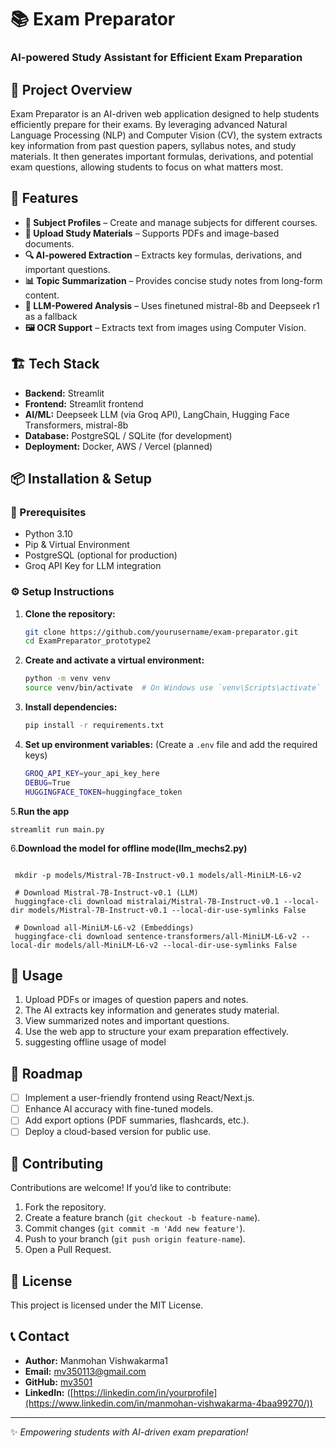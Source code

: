 # 📚 Exam Preparator

### AI-powered Study Assistant for Efficient Exam Preparation

## 🚀 Project Overview
Exam Preparator is an AI-driven web application designed to help students efficiently prepare for their exams. By leveraging advanced Natural Language Processing (NLP) and Computer Vision (CV), the system extracts key information from past question papers, syllabus notes, and study materials. It then generates important formulas, derivations, and potential exam questions, allowing students to focus on what matters most.

## 🌟 Features
- **📝 Subject Profiles** – Create and manage subjects for different courses.
- **📄 Upload Study Materials** – Supports PDFs and image-based documents.
- **🔍 AI-powered Extraction** – Extracts key formulas, derivations, and important questions.
- **📊 Topic Summarization** – Provides concise study notes from long-form content.
- **🤖 LLM-Powered Analysis** – Uses finetuned mistral-8b and Deepseek r1 as a fallback
- **🖼️ OCR Support** – Extracts text from images using Computer Vision.

## 🏗️ Tech Stack
- **Backend:** Streamlit
- **Frontend:** Streamlit frontend
- **AI/ML:** Deepseek LLM (via Groq API), LangChain, Hugging Face Transformers, mistral-8b
- **Database:** PostgreSQL / SQLite (for development)
- **Deployment:** Docker, AWS / Vercel (planned)

## 📦 Installation & Setup
### 🔧 Prerequisites
- Python 3.10
- Pip & Virtual Environment
- PostgreSQL (optional for production)
- Groq API Key for LLM integration

### ⚙️ Setup Instructions
1. **Clone the repository:**
   ```sh
   git clone https://github.com/yourusername/exam-preparator.git
   cd ExamPreparator_prototype2
   ```

2. **Create and activate a virtual environment:**
   ```sh
   python -m venv venv
   source venv/bin/activate  # On Windows use `venv\Scripts\activate`
   ```

3. **Install dependencies:**
   ```sh
   pip install -r requirements.txt
   ```

4. **Set up environment variables:** (Create a `.env` file and add the required keys)
   ```sh
   GROQ_API_KEY=your_api_key_here
   DEBUG=True
   HUGGINGFACE_TOKEN=huggingface_token
   ```

5.**Run the app**
  ```
  streamlit run main.py
  ```
6.**Download the model for offline mode(llm_mechs2.py)**
  ```
  
   mkdir -p models/Mistral-7B-Instruct-v0.1 models/all-MiniLM-L6-v2

   # Download Mistral-7B-Instruct-v0.1 (LLM)
   huggingface-cli download mistralai/Mistral-7B-Instruct-v0.1 --local-dir models/Mistral-7B-Instruct-v0.1 --local-dir-use-symlinks False
   
   # Download all-MiniLM-L6-v2 (Embeddings)
   huggingface-cli download sentence-transformers/all-MiniLM-L6-v2 --local-dir models/all-MiniLM-L6-v2 --local-dir-use-symlinks False

  ```

## 📜 Usage
1. Upload PDFs or images of question papers and notes.
2. The AI extracts key information and generates study material.
3. View summarized notes and important questions.
4. Use the web app to structure your exam preparation effectively.
5. suggesting offline usage of model

## 🚧 Roadmap
- [ ] Implement a user-friendly frontend using React/Next.js.
- [ ] Enhance AI accuracy with fine-tuned models.
- [ ] Add export options (PDF summaries, flashcards, etc.).
- [ ] Deploy a cloud-based version for public use.

## 🤝 Contributing
Contributions are welcome! If you’d like to contribute:
1. Fork the repository.
2. Create a feature branch (`git checkout -b feature-name`).
3. Commit changes (`git commit -m 'Add new feature'`).
4. Push to your branch (`git push origin feature-name`).
5. Open a Pull Request.

## 📄 License
This project is licensed under the MIT License.

## 📞 Contact
- **Author:** Manmohan Vishwakarma1
- **Email:** mv350113@gmail.com
- **GitHub:** [mv3501](https://github.com/mv35011)
- **LinkedIn:** ([https://linkedin.com/in/yourprofile](https://www.linkedin.com/in/manmohan-vishwakarma-4baa99270/))

---
✨ *Empowering students with AI-driven exam preparation!*

